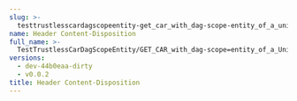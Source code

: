 ```yaml
---
slug: >-
  testtrustlesscardagscopeentity-get_car_with_dag-scope-entity_of_a_unixfs_directory_(format-car)-header_content-disposition
name: Header Content-Disposition
full_name: >-
  TestTrustlessCarDagScopeEntity/GET_CAR_with_dag-scope=entity_of_a_UnixFS_directory_(format=car)/Header_Content-Disposition
versions:
  - dev-44b0eaa-dirty
  - v0.0.2
title: Header Content-Disposition
---
```


